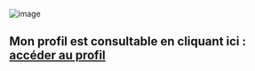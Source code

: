 ![image](https://github.com/user-attachments/assets/6a85c529-fe45-418f-b2ae-578dddc6450d)

## Mon profil est consultable en cliquant ici : [accéder au profil](https://app.powerbi.com/links/R5y14zxzCd?ctid=a60821b1-5301-4b77-a9d8-478a573d05ac&pbi_source=linkShare)
